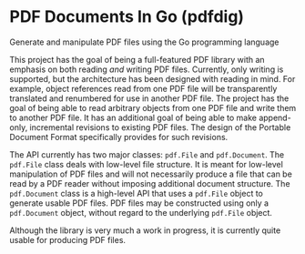 PDF Documents In Go (pdfdig)
==========================

Generate and manipulate PDF files using the Go programming language

This project has the goal of being a full-featured PDF library with an
emphasis on both reading *and* writing PDF files.  Currently, only
writing is supported, but the architecture has been designed with
reading in mind.  For example, object references read from one PDF
file will be transparently translated and renumbered for use in
another PDF file.  The project has the goal of being able to read
arbitrary objects from one PDF file and write them to another PDF
file.  It has an additional goal of being able to make append-only,
incremental revisions to existing PDF files.  The design of the
Portable Document Format specifically provides for such revisions.

The API currently has two major classes: `pdf.File` and
`pdf.Document`.  The `pdf.File` class deals with low-level file
structure.  It is meant for low-level manipulation of PDF files and
will not necessarily produce a file that can be read by a PDF reader
without imposing additional document structure.  The `pdf.Document`
class is a high-level API that uses a `pdf.File` object to generate
usable PDF files.  PDF files may be constructed using only a
`pdf.Document` object, without regard to the underlying `pdf.File`
object.

Although the library is very much a work in progress, it is currently
quite usable for producing PDF files.
